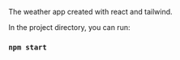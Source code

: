 The weather app created with react and tailwind. 

In the project directory, you can run:

### `npm start`

